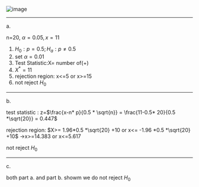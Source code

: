 ![image](https://github.com/user-attachments/assets/263863d4-2571-4d91-a071-20e161b45736)

--------
a.

n=20, $\alpha = 0.05 , x=11$

1. $H_0:p= 0.5 ; H_a: p≠0.5$
2. set $\alpha=0.01$
3. Test Statistic:X= number of(+)
4. $X^* =11$
5. rejection region: x<=5 or x>=15
6. not reject $H_0$

----------
b.

test statistic : z=$\frac{x-n* p}{0.5 * \sqrt{n}} = \frac{11-0.5* 20}{0.5 *\sqrt{20}} = 0.447$

rejection region: $X>= 1.96*0.5 *\sqrt{20} +10 or x<= -1.96 *0.5 *\sqrt{20} +10$
→x>=14.383 or x<=5.617

not reject $H_0$

------
c.

both part a. and part b. showm we do not reject $H_0$


